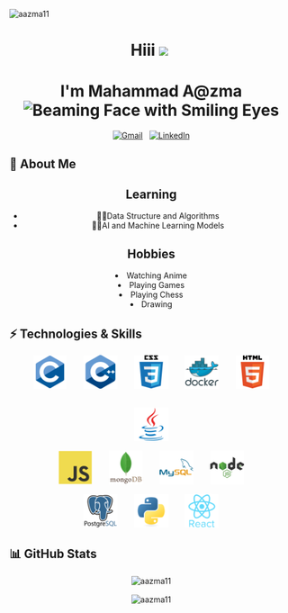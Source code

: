 <p align="left"> <img src="https://komarev.com/ghpvc/?username=aazma11&label=Profile%20views&color=0e75b6&style=flat" alt="aazma11" /> </p>

<h1 align="center">Hiii <img src="https://github.com/Anmol-Baranwal/Cool-GIFs-For-GitHub/assets/74038190/7bb1e704-6026-48f9-8435-2f4d40101348" width="45">&nbsp</h1> 
<h1 align ="center">I'm  Mahammad A@zma <img src="https://user-images.githubusercontent.com/74038190/216120986-f2752ca9-fe82-4aa3-befe-0a58db010d85.png" alt="Beaming Face with Smiling Eyes" width="40" /></h1>
<p align="center">
  <a href="mailto:azma9812@gmail.com"><img alt="Gmail" height="30" src="https://img.shields.io/badge/Gmail-D14836?style=for-the-badge&logo=gmail&logoColor=white" /></a>&nbsp;&nbsp;
  <a href="https://www.linkedin.com/in/aazma-mahammad-b72a56289/" target="_blank"><img alt="LinkedIn" height ="30" src="https://img.shields.io/badge/LinkedIn-%230077B5.svg?style=for-the-badge&logo=linkedin&logoColor=white"></a>
</p>

<h2>🔭 About Me</h2>
<div style="text-align: center;">
  <h2> Learning</h2>
  <ul style="list-style-type: disc;">
   <li>👨‍💻Data Structure and Algorithms</li>
   <li>👨‍💻AI and Machine Learning Models </li>
  </ul></div>
  <div style="text-align: center;">  
  <h2  style="text-align= right">Hobbies</h2>
  <li> Watching Anime </li>
  <li> Playing Games</li>
  <li> Playing Chess</li>
  <li> Drawing </li>
   
    
  </ul>
</div>

## ⚡️ Technologies & Skills

<p align="center" style="display: flex; justify-content: center; gap: 30px; flex-wrap: wrap;">
  <a href="https://www.cprogramming.com/" target="_blank" rel="noreferrer">
    <img src="https://raw.githubusercontent.com/devicons/devicon/master/icons/c/c-original.svg" alt="C" width="60" height="60"/>
  </a>
  <a href="https://www.w3schools.com/cpp/" target="_blank" rel="noreferrer">
    <img src="https://raw.githubusercontent.com/devicons/devicon/master/icons/cplusplus/cplusplus-original.svg" alt="C++" width="60" height="60"/>
  </a>
  <a href="https://www.w3schools.com/css/" target="_blank" rel="noreferrer">
    <img src="https://raw.githubusercontent.com/devicons/devicon/master/icons/css3/css3-original-wordmark.svg" alt="CSS" width="60" height="60"/>
  </a>
  <a href="https://www.docker.com/" target="_blank" rel="noreferrer">
    <img src="https://raw.githubusercontent.com/devicons/devicon/master/icons/docker/docker-original-wordmark.svg" alt="Docker" width="60" height="60"/>
  </a>
  <a href="https://www.w3.org/html/" target="_blank" rel="noreferrer">
    <img src="https://raw.githubusercontent.com/devicons/devicon/master/icons/html5/html5-original-wordmark.svg" alt="HTML5" width="60" height="60"/>
  </a>
  <a href="https://www.java.com" target="_blank" rel="noreferrer">
    <img src="https://raw.githubusercontent.com/devicons/devicon/master/icons/java/java-original.svg" alt="Java" width="60" height="60"/>
  </a>
</p>

<p align="center" style="display: flex; justify-content: center; gap: 30px; flex-wrap: wrap;">
  <a href="https://developer.mozilla.org/en-US/docs/Web/JavaScript" target="_blank" rel="noreferrer">
    <img src="https://raw.githubusercontent.com/devicons/devicon/master/icons/javascript/javascript-original.svg" alt="JavaScript" width="60" height="60"/>
  </a>
  <a href="https://www.mongodb.com/" target="_blank" rel="noreferrer">
    <img src="https://raw.githubusercontent.com/devicons/devicon/master/icons/mongodb/mongodb-original-wordmark.svg" alt="MongoDB" width="60" height="60"/>
  </a>
  <a href="https://www.mysql.com/" target="_blank" rel="noreferrer">
    <img src="https://raw.githubusercontent.com/devicons/devicon/master/icons/mysql/mysql-original-wordmark.svg" alt="MySQL" width="60" height="60"/>
  </a>
  <a href="https://nodejs.org" target="_blank" rel="noreferrer">
    <img src="https://raw.githubusercontent.com/devicons/devicon/master/icons/nodejs/nodejs-original-wordmark.svg" alt="Node.js" width="60" height="60"/>
  </a>
</p>

<p align="center" style="display: flex; justify-content: center; gap: 30px; flex-wrap: wrap;">
  <a href="https://www.postgresql.org" target="_blank" rel="noreferrer">
    <img src="https://raw.githubusercontent.com/devicons/devicon/master/icons/postgresql/postgresql-original-wordmark.svg" alt="PostgreSQL" width="60" height="60"/>
  </a>
  <a href="https://www.python.org" target="_blank" rel="noreferrer">
    <img src="https://raw.githubusercontent.com/devicons/devicon/master/icons/python/python-original.svg" alt="Python" width="60" height="60"/>
  </a>
  <a href="https://reactjs.org/" target="_blank" rel="noreferrer">
    <img src="https://raw.githubusercontent.com/devicons/devicon/master/icons/react/react-original-wordmark.svg" alt="React" width="60" height="60"/>
  </a>
</p>
 


## 📊 GitHub Stats


<p align="center"> <img align="center" src="https://github-readme-stats.vercel.app/api?username=aazma11&show_icons=true&theme=radical" alt="aazma11" /></p>

<p align="center"> <img align="center" src="https://github-readme-streak-stats.herokuapp.com/?user=aazma11&theme=radical" alt="aazma11" /></p>
